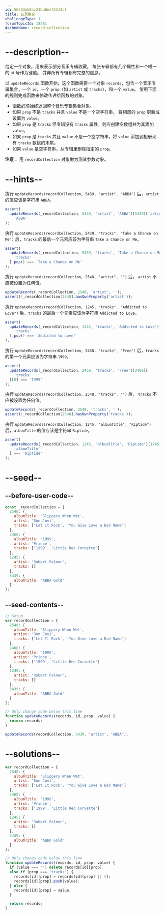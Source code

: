 ```yaml
---
id: 56533eb9ac21ba0edf2244cf
title: 记录集合
challengeType: 1
forumTopicId: 18261
dashedName: record-collection
---
```


# --description--

给定一个对象，用来表示部分音乐专辑收藏。 每张专辑都有几个属性和一个唯一的 id 号作为键值。 并非所有专辑都有完整的信息。

以 `updateRecords` 函数开始，这个函数需要一个对象 `records`，包含一个音乐专辑集合，一个 `id`，一个 `prop`（如 `artist` 或 `tracks`），和一个 `value`。 使用下面的规则完成函数来修改传递给函数的对象。

-   函数必须始终返回整个音乐专辑集合对象。
-   如果 `prop` 不是 `tracks` 并且 `value` 不是一个空字符串， 将相册的 `prop` 更新或设置为 `value`。
-   如果 `prop` 是 `tracks` 但专辑没有 `tracks` 属性，则应创建空数组并为其添加 `value`。
-   如果 `prop` 是 `tracks` 并且 `value` 不是一个空字符串，将 `value` 添加到相册现有 `tracks` 数组的末尾。
-   如果 `value` 是空字符串，从专辑里删除指定的 `prop`。

**注意：** 用 `recordCollection` 对象做为测试参数对象。

# --hints--

执行 `updateRecords(recordCollection, 5439, "artist", "ABBA")` 后，`artist` 的值应该是字符串 `ABBA`。

```js
assert(
  updateRecords(_recordCollection, 5439, 'artist', 'ABBA')[5439]['artist'] ===
    'ABBA'
);
```

执行 `updateRecords(recordCollection, 5439, "tracks", "Take a Chance on Me")` 后，`tracks` 的最后一个元素应该为字符串 `Take a Chance on Me`。

```js
assert(
  updateRecords(_recordCollection, 5439, 'tracks', 'Take a Chance on Me')[5439][
    'tracks'
  ].pop() === 'Take a Chance on Me'
);
```

执行 `updateRecords(recordCollection, 2548, "artist", "")` 后， `artist` 不应被设置为任何值。

```js
updateRecords(_recordCollection, 2548, 'artist', '');
assert(!_recordCollection[2548].hasOwnProperty('artist'));
```

执行 `updateRecords(recordCollection, 1245, "tracks", "Addicted to Love")` 后，`tracks` 的最后一个元素应该为字符串 `Addicted to Love`。

```js
assert(
  updateRecords(_recordCollection, 1245, 'tracks', 'Addicted to Love')[1245][
    'tracks'
  ].pop() === 'Addicted to Love'
);
```

执行 `updateRecords(recordCollection, 2468, "tracks", "Free")` 后，`tracks` 的第一个元素应该为字符串 `1999`。

```js
assert(
  updateRecords(_recordCollection, 2468, 'tracks', 'Free')[2468][
    'tracks'
  ][0] === '1999'
);
```

执行 `updateRecords(recordCollection, 2548, "tracks", "")` 后， `tracks` 不应被设置为任何值。

```js
updateRecords(_recordCollection, 2548, 'tracks', '');
assert(!_recordCollection[2548].hasOwnProperty('tracks'));
```

执行 `updateRecords(recordCollection, 1245, "albumTitle", "Riptide")` 后，`albumTitle` 的值应该是字符串 `Riptide`。

```js
assert(
  updateRecords(_recordCollection, 1245, 'albumTitle', 'Riptide')[1245][
    'albumTitle'
  ] === 'Riptide'
);
```

# --seed--

## --before-user-code--

```js
const _recordCollection = {
  2548: {
    albumTitle: 'Slippery When Wet',
    artist: 'Bon Jovi',
    tracks: ['Let It Rock', 'You Give Love a Bad Name']
  },
  2468: {
    albumTitle: '1999',
    artist: 'Prince',
    tracks: ['1999', 'Little Red Corvette']
  },
  1245: {
    artist: 'Robert Palmer',
    tracks: []
  },
  5439: {
    albumTitle: 'ABBA Gold'
  }
};
```

## --seed-contents--

```js
// Setup
var recordCollection = {
  2548: {
    albumTitle: 'Slippery When Wet',
    artist: 'Bon Jovi',
    tracks: ['Let It Rock', 'You Give Love a Bad Name']
  },
  2468: {
    albumTitle: '1999',
    artist: 'Prince',
    tracks: ['1999', 'Little Red Corvette']
  },
  1245: {
    artist: 'Robert Palmer',
    tracks: []
  },
  5439: {
    albumTitle: 'ABBA Gold'
  }
};

// Only change code below this line
function updateRecords(records, id, prop, value) {
  return records;
}

updateRecords(recordCollection, 5439, 'artist', 'ABBA');
```

# --solutions--

```js
var recordCollection = {
  2548: {
    albumTitle: 'Slippery When Wet',
    artist: 'Bon Jovi',
    tracks: ['Let It Rock', 'You Give Love a Bad Name']
  },
  2468: {
    albumTitle: '1999',
    artist: 'Prince',
    tracks: ['1999', 'Little Red Corvette']
  },
  1245: {
    artist: 'Robert Palmer',
    tracks: []
  },
  5439: {
    albumTitle: 'ABBA Gold'
  }
};

// Only change code below this line
function updateRecords(records, id, prop, value) {
  if (value === '') delete records[id][prop];
  else if (prop === 'tracks') {
    records[id][prop] = records[id][prop] || [];
    records[id][prop].push(value);
  } else {
    records[id][prop] = value;
  }

  return records;
}
```
